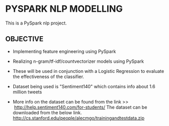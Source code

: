 # PYSPARK NLP MODELLING 

This is a PySpark nlp project. 


## OBJECTIVE


-	Implementing feature engineering using PySpark

-	Realizing n-gram/tf-idf/countvectorizer models using PySpark

-	These will be used in conjunction with a Logistic Regression to evaluate the effectiveness of the classifier.

-	Dataset being used is "Sentiment140" which contains info about 1.6 million tweets

-	More info on the dataset can be found from the link >>
 http://help.sentiment140.com/for-students/
 The dataset can be downloaded from the below link.
 http://cs.stanford.edu/people/alecmgo/trainingandtestdata.zip
